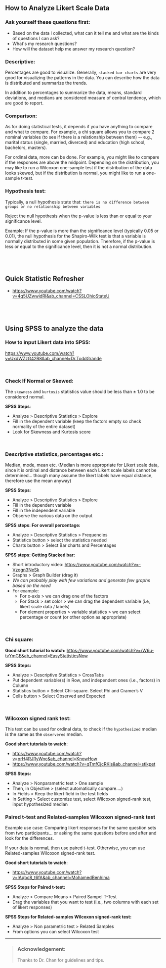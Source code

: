 ## How to Analyze Likert Scale Data

### Ask yourself these questions first:
- Based on the data I collected, what can it tell me and what are the kinds of questions I can ask? 
- What's my research questions? 
- How will the dataset help me answer my research question? 

### Descriptive: 
Percentages are good to visualize. Generally, `stacked bar charts` are very good for visualizing the patterns in the data. You can describe how the data is distributed and summarize the trends. 

In addition to percentages to summarize the data, means, standard deviations, and medians are considered measure of central tendency, which are good to report.
 
### Comparison:
As for doing statistical tests, it depends if you have anything to compare and what to compare. For example, a chi square allows you to compare 2 nominal variables (to see if there is a relationship between them) -- e.g., marital status (single, married, diverced) and education (high school, bachelors, masters). 
 
For ordinal data, more can be done. For example, you might like to compare if the responses are above the midpoint. Depending on the distribution, you may like to run a Wilcoxon one-sample test if the distribution of the data looks skewed, but if the distribution is normal, you might like to run a one-sample t-test. 

### Hypothesis test:
Typically, a null hypothesis state that: `there is no difference between groups or no relationship between variables`

Reject the null hypothesis when the p-value is less than or equal to your significance level. 

Example:
If the p-value is more than the significance level (typically 0.05 or 0.01), the null hypothesis for the Shapiro-Wilk test is that a variable is normally distributed in some given population. Therefore, if the p-value is less or equal to the significance level, then it is not a normal distribution.
 
&nbsp;
&nbsp;
---

## Quick Statistic Refresher
- https://www.youtube.com/watch?v=4q5UZwwidRI&ab_channel=CSSLOhioStateU 

&nbsp;
&nbsp;
---

## Using SPSS to analyze the data

### How to input Likert data into SPSS:
https://www.youtube.com/watch?v=UxdWZzG42R8&ab_channel=Dr.ToddGrande 

&nbsp;
### Check If Normal or Skewed:
The `skewness` and `kurtosis` statistics value should be less than ± 1.0 to be considered normal.

**SPSS Steps**:
- Analyze > Descriptive Statistics > Explore
- Fill in the dependent variable (keep the factors empty so check normality of the entire dataset)
- Look for Skewness and Kurtosis score

&nbsp;
### Descriptive statistics, percentages etc.:
Median, mode, mean etc. (Median is more appropriate for Likert scale data, since it is ordinal and distance between each Likert scale labels cannot be determined… though many assume the likert labels have equal distance, therefore use the mean anyway)

**SPSS Steps**:
- Analyze > Descriptive Statistics > Explore
- Fill in the dependent variable 
- Fill in the independent variable
- Observe the various data on the output

**SPSS steps: For overall percentage:**
- Analyze > Descriptive Statistics > Frequencies
- Statistics button > select the statistics needed
- Charts button > Select Bar charts and Percentages

**SPSS steps: Getting Stacked bar:**
- Short introductory video: https://www.youtube.com/watch?v=-Vzogn3NeSk
- Graphs > Graph Builder (drag it)
- *We can probably play with few variations and generate few graphs based on the need*
- For example:
	 - For x-axis > we can drag one of the factors
	 - For Stack > set color > we can drag the dependent variable (i.e, likert scale data / labels)
	 - For element properties > variable statistics > we can select percentage or count (or other option as appropriate)

&nbsp;
### Chi square:
**Good short tutorial to watch:**
https://www.youtube.com/watch?v=rW6u-tvYmGE&ab_channel=EasyStatisticsNow

**SPSS Steps:**
- Analyze > Descriptive Statistics > CrossTabs
- Put dependent variable(s) in Row, and independent ones (i.e., factors) in Column
- Statistics button > Select Chi-square. Select Phi and Cramer’s V
- Cells button > Select Observed and Expected


&nbsp;
### Wilcoxon signed rank test:
This test can be used for ordinal data, to check if the `hypothesized` median is the same as the `observered` median. 

**Good short tutorials to watch**:
- https://www.youtube.com/watch?v=prH4RJRyWnc&ab_channel=KnowHow
- https://www.youtube.com/watch?v=qTmfCjcRKls&ab_channel=stikpet

**SPSS Steps:**
- Analyze > Nonparametric test > One sample
- Then, in Objective > (select automatically compare….)
- In Fields > Keep the likert field in the test fields
- In Setting > Select customize test, select Wilcoxon signed-rank test, input hypothesized median


### Paired t-test and Related-samples Wilcoxon signed-rank test
Example use case:
Comparing likert responses for the same question sets from two participants... or asking the same questions before and after and look for the differences.

If your data is normal, then use paired t-test. Otherwise, you can use Related-samples Wilcoxon signed-rank test.

**Good short tutorials to watch**:
- https://www.youtube.com/watch?v=lAqbc8_t6fA&ab_channel=MohamedBenhima 

**SPSS Steps for Paired t-test:**
- Analyze > Compare Means > Paired Sampel T-Test
- Drag the variables that you want to test (i.e., two columns with each set of likert responses)

**SPSS Steps for Related-samples Wilcoxon signed-rank test:**
- Analyze > Non parametric test > Related Samples 
- From options you can select Wilcoxon test



---
> ### Acknowledgement:
> Thanks to Dr. Chan for guidelines and tips.
